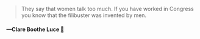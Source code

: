 > They say that women talk too much. If you have worked in Congress you know that the filibuster was invented by men.
  #### —Clare Boothe Luce [:scroll:](undefined)